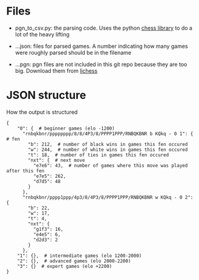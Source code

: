 # Files

- pgn_to_csv.py: the parsing code. Uses the python [chess library](https://python-chess.readthedocs.io/) to do a lot of the heavy lifting 

- ...json: files for parsed games. A number indicating how many games were roughly parsed should be in the filename

- ...pgn: pgn files are not included in this git repo because they are too big. Download them from [lichess](https://database.lichess.org/)

# JSON structure

How the output is structured
```
{
    "0": {  # beginner games (elo -1200)
      "rnbqkbnr/pppppppp/8/8/4P3/8/PPPP1PPP/RNBQKBNR b KQkq - 0 1": {  # fen
        "b": 212,  # number of black wins in games this fen occured
        "w": 244,  # number of white wins in games this fen occured
        "t": 18,  # number of ties in games this fen occured
        "nxt": {  # next move
          "e7e6": 43,  # number of games where this move was played after this fen
          "e7e5": 262,
          "d7d5": 48
        }
      },
      "rnbqkbnr/pppp1ppp/4p3/8/4P3/8/PPPP1PPP/RNBQKBNR w KQkq - 0 2": {
        "b": 22,
        "w": 17,
        "t": 4,
        "nxt": {
          "g1f3": 16,
          "e4e5": 6,
          "d2d3": 2
        }
      },
    "1": {},  # intermediate games (elo 1200-2000)
    "2": {},  # advanced games (elo 2000-2200)
    "3": {}  # expert games (elo +2200)
}
```

